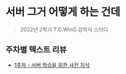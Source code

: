 # 서버 그거 어떻게 하는 건데
> 2022년 2학기 T.G.WinG 강의식 스터디<br>

## 주차별 텍스트 리뷰
* [1주차 - 서버 학습을 위한 사전 지식](/md/1week.md)